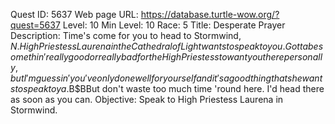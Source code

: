 Quest ID: 5637
Web page URL: https://database.turtle-wow.org/?quest=5637
Level: 10
Min Level: 10
Race: 5
Title: Desperate Prayer
Description: Time's come for you to head to Stormwind, $N. High Priestess Laurena in the Cathedral of Light wants to speak to you. Gotta be somethin' really good or really bad for the High Priestess to want you there personally, but I'm guessin' you've only done well for yourself and it's a good thing that she wants to speak to ya.$B$BBut don't waste too much time 'round here. I'd head there as soon as you can.
Objective: Speak to High Priestess Laurena in Stormwind.
